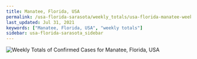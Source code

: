 ```yaml
---
title: Manatee, Florida, USA
permalink: /usa-florida-sarasota/weekly_totals/usa-florida-manatee-weekly_totals.html
last_updated: Jul 31, 2021
keywords: ["Manatee, Florida, USA", "weekly totals"]
sidebar: usa-florida-sarasota_sidebar
---
```


![Weekly Totals of Confirmed Cases for Manatee, Florida, USA](/covid_tracker/images/graphs/usa-florida-manatee-weekly_totals_graph.png)
